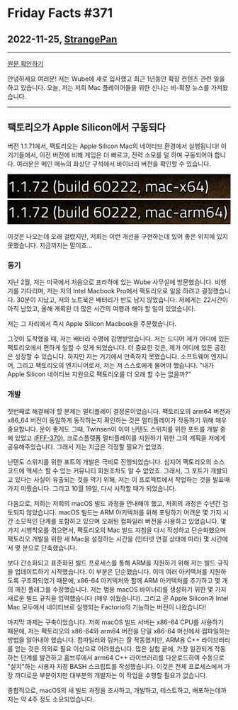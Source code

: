 # Friday Facts #371

## 2022-11-25, [StrangePan](https://factorio.com/blog/author/StrangePan)

---

[원문 확인하기](https://factorio.com/blog/post/fff-371)


안녕하세요 여러분! 저는 Wube에 새로 입사했고 최근 1년동안 확장 컨텐츠 관련 일을 하고 있습니다. 오늘, 저는 저희 Mac 플레이어들을 위한 신나는 비-확장 뉴스를 가져왔습니다.

---

## 팩토리오가 Apple Silicon에서 구동되다

버전 1.1.71에서, 팩토리오는 Apple Silicon Mac의 네이티브 환경에서 실행됩니다! 이 기기들에서, 이전 버전에 비해 게임은 더 빠르고, 전력 소모를 덜 하며 구동되어야 합니다. 여러분은 메인 메뉴의 좌상단 구석에서 바이너리 버전을 확인할 수 있습니다. 

![](./Img/fff-371-version-x64.png) ![](./Img/fff-371-version-arm.png)


이것은 나오는데 오래 걸렸지만, 저희는 이런 개선을 구현하는데 있어 좋은 위치에 있지 못했습니다. 지금까지는 말이죠... 

### 동기

지난 2월, 저는 미국에서 처음으로 프라하에 있는 Wube 사무실에 방문했습니다. 비행기를 기다리며, 저는 저의 Intel Macbook Pro에서 팩토리오로 일을 하려고 결정했습니다. 30분이 지났고, 저의 노트북은 배터리가 반도 남지 않았습니다. 저에게는 22시간이 아직 남았고, 올해 계획된 더 많은 시간의 여행과 해야 할 일이 있었습니다.

저는 그 자리에서 즉시 Apple Silicon Macbook을 주문했습니다.

그것이 도착했을 때, 저는 배터리 수명에 감명받았습니다. 저는 드디어 제가 어디에 있든 팩토리오에서 편하게 일할 수 있게 되었습니다. 더 중요한 것은, 제가 어디에 있든 공장은 성장할 수 있습니다. 하지만 저는 거기에서 만족하지 못했습니다. 소프트웨어 엔지니어, 그리고 팩토리오의 엔지니어로서, 저는 저 스스로에게 물어야 했습니다. "내가 Apple Silicon 네이티브 지원으로 팩토리오를 더 오래 할 수는 없을까?"

### 개발

첫번째로 해결해야 할 문제는 멀티플레이 결정론이었습니다. 팩토리오의 arm64 버전과 x86_64 버전이 동일하게 동작하는지 확인하는 것은 멀티플레이가 작동하기 위해 매우 중요합니다. 운이 좋게도 그때, Twinsen이 이미 닌텐도 스위치를 위한 포트를 개발 중에 있었고 [(FFF-370)](https://factorio.com/blog/post/fff-370), 크로스플랫폼 멀티플레이를 지원하기 위한 그의 계획을 저에게 공유해주었습니다. 그래서 저는 지금은 걱정할 필요가 없었죠.

닌텐도 스위치를 위한 포트의 개발은 극비로 진행되었습니다. 심지어 팩토리오의 소스 코드에 액세스 할 수 있는 커뮤니티 회원조차도 알 수 없었죠. 그래서, 그 포트가 개발되고 있다는 사실이 유출되는 것을 막기 위해, 저는 이 프로젝트에서 작업하는 것을 발표때가지 미뤘습니다. 그리고 10월 19일, 다시 시작할 때가 되었습니다. 

다음으로, 저희는 저희의 macOS 빌드 과정을 안내해야 했고, 저희의 과정은 수년간 검토되지 않았습니다. macOS 빌드는 ARM 아키텍처를 위해 포팅하기 어려운 몇 가지 시간 소모적인 단계를 포함하고 있으며 오래된 컴파일러 버전을 사용하고 있었습니다. 몇 가지 시행착오를 겪으면서, 팩토리오의 Mac 빌드 지침을 다시 작성하고 단순화했으며 팩토리오 개발을 위한 새 Mac을 설정하는 시간을 (인터넷 연결 상태에 따라) 몇 시간에서 몇 분으로 단축했습니다.

보다 간소화되고 표준화된 빌드 프로세스를 통해 ARM을 지원하기 위해 저는 빌드 규칙을 업데이트하기 시작했습니다. 이 부분은 단순했습니다. 이미 여러 아키텍처를 지원하도록 구조화되었기 때문에, x86-64 아키텍처와 함께 ARM 아키텍처를 추가하고 몇 개의 깨진 플래그를 수정했습니다. 저는 범용 macOS 바이너리를 생성하기 위한 몇 가지 새로운 빌드 규칙을 입력했습니다 (매우 쉬웠습니다). 그리고 곧 Apple Silicon과 Intel Mac 모두에서 네이티브로 실행되는 Factorio의 기능하는 버전이 나왔습니다!

마지막 과제는 구축이었습니다. 저희 macOS 빌드 서버는 x86-64 CPU를 사용하기 때문에, 저는 팩토리오의 x86-64와 arm64 버전을 단일 x86-64 머신에서 컴파일하는 방법을 알아내야 했습니다. 컴파일러와 링커는 잘 작동했지만, ARM용 C++ 라이브러리를 얻는 것은 의외로 필요 이상으로 어려웠습니다. 많은 실험 끝에, 가장 일관되게 작동하는 단계를 발견하고 홈브루에서 arm64 C++ 라이브러리를 다운로드하여 수동으로 "설치"하는 사용자 지정 BASH 스크립트를 작성했습니다. 이것은 전체 프로세스에서 가장 까다로운 부분이지만 대부분의 개발자는 이 작업을 수행할 필요가 없습니다.

종합적으로, macOS의 새 빌드 과정을 조사하고, 개발하고, 테스트하고, 배포하는데까지는 약 4주 정도 소요되었습니다. 